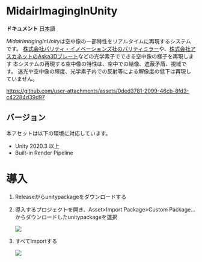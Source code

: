 # MidairImagingInUnity
**ドキュメント** [日本語](Document.md)

*MidairImagingInUnity*は空中像の一部特性をリアルタイムに再現するシステムです。
[株式会社パリティ・イノベーションズ社のパリティミラー](https://www.piq.co.jp/about.html)や、[株式会社アスカネットのAska3Dプレート](https://www.asukanet.co.jp/contents/product/aerialimaging.html)などの光学素子でできる空中像の様子を再現します
本システムの再現する空中像の特性は、空中での結像、遮蔽矛盾、視域です。
迷光や空中像の輝度、光学素子内での反射等による解像度の低下は再現していません。

https://github.com/user-attachments/assets/0ded3781-2099-46cb-8fd3-c42284d39d97

## バージョン
本アセットは以下の環境に対応しています。
- Unity 2020.3 以上
- Built-in Render Pipeline

# 導入
1. Releaseからunitypackageをダウンロードする
2. 導入するプロジェクトを開き、Asset>Import Package>Custom Package…からダウンロードしたunitypackageを選択

    ![](https://github.com/user-attachments/assets/f528d082-4ef2-4279-9133-bed9e49cc776)

4. すべてImportする

    ![](https://github.com/user-attachments/assets/29542cc2-540e-46a5-bcb6-b3985af88583)
